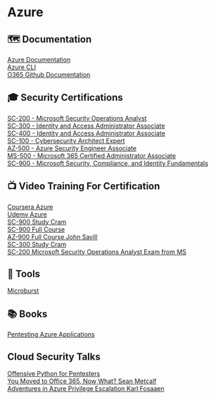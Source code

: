 # Azure

## 🗺️ Documentation
[Azure Documentation](https://github.com/Azure/Azure-Sentinel)<br>
[Azure CLI](https://docs.microsoft.com/en-us/cli/azure/service-page/list%20a%20-%20z?view=azure-cli-latest)<br>
[O365 Github Documentation](https://github.com/MicrosoftDocs/microsoft-365-docs/tree/public/microsoft-365)<br>

## 🎓 Security Certifications
[SC-200 - Microsoft Security Operations Analyst](https://docs.microsoft.com/en-us/learn/certifications/courses/sc-200t00)<br>
[SC-300 - Identity and Access Administrator Associate](https://docs.microsoft.com/en-us/learn/certifications/identity-and-access-administrator/)<br>
[SC-400 - Identity and Access Administrator Associate](https://docs.microsoft.com/en-us/learn/certifications/information-protection-administrator/)<br>
[SC-100 - Cybersecurity Architect Expert](https://docs.microsoft.com/en-us/learn/certifications/cybersecurity-architect-expert/)<br>
[AZ-500 - Azure Security Engineer Associate](https://docs.microsoft.com/en-us/learn/certifications/azure-security-engineer/)<br>
[MS-500 - Microsoft 365 Certified Administrator Associate](https://docs.microsoft.com/en-us/learn/certifications/m365-security-administrator/)<br>
[SC-900 - Microsoft Security, Compliance, and Identity Fundamentals](https://docs.microsoft.com/en-us/learn/certifications/exams/sc-900)<br>
## 📺 Video Training For Certification
[Coursera Azure](https://www.coursera.org/courses?query=azure)<br>
[Udemy Azure](https://www.udemy.com/courses/search/?src=ukw&q=azure)<br>
[SC-900 Study Cram](https://www.youtube.com/watch?v=Bz-8jM3jg-8&t=584s)<br>
[SC-900 Full Course](https://www.youtube.com/watch?v=LLKza5oULAA)<br>
[AZ-900 Full Course John Savill](https://www.youtube.com/watch?v=VaMdHKJQ15c&list=PLlVtbbG169nED0_vMEniWBQjSoxTsBYS3&index=2)<br>
[SC-300 Study Cram](https://youtu.be/LGpgqRVG65g)<br>
[SC-200 Microsoft Security Operations Analyst Exam from MS](https://www.youtube.com/watch?v=EJ4Fm_omTNI)<br>

## 🧰 Tools
[Microburst](https://github.com/NetSPI/MicroBurst)<br>

## 📚 Books
[Pentesting Azure Applications](https://nostarch.com/azure)<br>

## Cloud Security Talks  
[Offensive Python for Pentesters](https://www.youtube.com/watch?v=K_x4nUSJ6qc)<br>
[You Moved to Office 365, Now What? Sean Metcalf](https://youtu.be/1loGEPn_n7U)<br>
[Adventures in Azure Privilege Escalation Karl Fosaaen](https://youtu.be/EYtw-XPml0w)<br>
